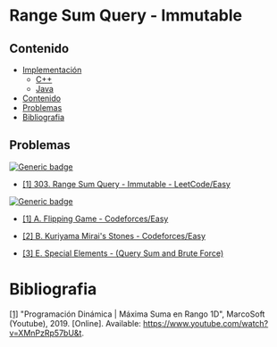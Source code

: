 # Range Sum Query - Immutable

## Contenido
* [Implementación](#)
    * [C++](#)
    * [Java](#)
* [Contenido](#contenido)
* [Problemas](#problemas)
* [Bibliografia](#bibliografia)

## Problemas

[![Generic badge](https://img.shields.io/badge/LeetCode-Easy-green.svg)](https://leetcode.com/problemset/algorithms/)

* [[1] 303. Range Sum Query - Immutable - LeetCode/Easy](https://leetcode.com/problems/range-sum-query-immutable/)

[![Generic badge](https://img.shields.io/badge/Codeforces-Easy-green.svg)](https://codeforces.com/problemset)

* [[1] A. Flipping Game - Codeforces/Easy](https://codeforces.com/contest/327/problem/A)

* [[2] B. Kuriyama Mirai's Stones - Codeforces/Easy](https://codeforces.com/contest/433/problem/B)

* [[3] E. Special Elements - (Query Sum and Brute Force)](https://codeforces.com/contest/1352/problem/E)

# Bibliografia

[[1]](https://www.youtube.com/watch?v=XMnPzRp57bU&t) "Programación Dinámica | Máxima Suma en Rango 1D", MarcoSoft (Youtube), 2019. [Online]. Available: https://www.youtube.com/watch?v=XMnPzRp57bU&t.

